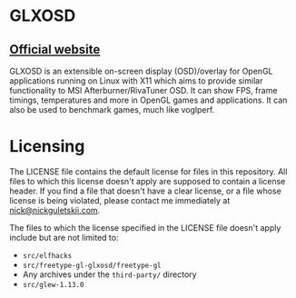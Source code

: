GLXOSD
=============

[Official website](https://glxosd.nickguletskii.com/)
-------------
GLXOSD is an extensible on-screen display (OSD)/overlay for OpenGL applications running on Linux with X11 which aims to provide similar functionality to MSI Afterburner/RivaTuner OSD. It can show FPS, frame timings, temperatures and more in OpenGL games and applications. It can also be used to benchmark games, much like voglperf.

Licensing
=============

The LICENSE file contains the default license for files in this repository. All files to which this license doesn't apply are supposed to contain a license header. If you find a file that doesn't have a clear license, or a file whose license is being violated, please contact me immediately at nick@nickguletskii.com.

The files to which the license specified in the LICENSE file doesn't apply include but are not limited to:

* `src/elfhacks`
* `src/freetype-gl-glxosd/freetype-gl`
* Any archives under the `third-party/` directory
* `src/glew-1.13.0`
